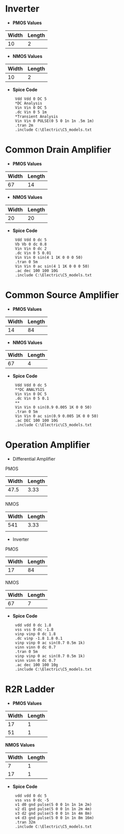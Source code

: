 # Inverter 

 - **PMOS Values**

|Width|Length  |
|--|--|
| 10 | 2 |
 - **NMOS Values**

|Width|Length  |
|--|--|
| 10 | 2 |

 - **Spice Code**

		Vdd Vdd 0 DC 5
		*DC Analysis
		Vin Vin 0 DC 5
		.dc Vin 0 5 1m
		*Transient Analysis
		Vin Vin 0 PULSE(0 5 0 1n 1n .5m 1m)
		.tran 2m
		.include C:\Electric\C5_models.txt

# Common Drain Amplifier
 - **PMOS Values**

|Width|Length  |
|--|--|
| 67 | 14 |
 - **NMOS Values**

|Width|Length  |
|--|--|
| 20 | 20 |

 - **Spice Code**

		Vdd Vdd 0 dc 5
		Vb Vb 0 dc 0.8
		Vin Vin 0 dc 2
		.dc Vin 0 5 0.01 
		Vin Vin 0 sin(4 1 1K 0 0 0 50)
		.tran 0 5m
		Vin Vin 0 ac sin(4 1 1K 0 0 0 50)
		.ac dec 100 100 10G
		.include C:\Electric\C5_models.txt
# Common Source Amplifier
 - **PMOS Values**

|Width|Length  |
|--|--|
| 14 | 84 |
 - **NMOS Values**

|Width|Length  |
|--|--|
| 67 | 4 |

 - **Spice Code**

		Vdd Vdd 0 dc 5
		**DC ANALYSIS
		Vin Vin 0 DC 5
		.dc Vin 0 5 0.1
		**
		Vin Vin 0 sin(0.9 0.005 1K 0 0 50)
		.tran 0 5m
		Vin Vin 0 ac sin(0.9 0.005 1K 0 0 50)
		.ac DEC 100 100 10G
		.include C:\Electric\C5_models.txt
# Operation Amplifier

 - Differential Amplifier	

PMOS
	 
| Width | Length |
|--|--|
| 47.5 | 3.33 |
|  |  |

NMOS

| Width | Length |
|--|--|
| 541 | 3.33 |
|  |  |
 - Inverter
 
 PMOS
 
| Width | Length |
|--|--|
|  17| 84 |

NMOS

| Width | Length |
|--|--|
| 67 | 7 |

 - **Spice Code**

		vdd vdd 0 dc 1.8
		vss vss 0 dc -1.8
		vinp vinp 0 dc 1.8
		.dc vinp -1.8 1.8 0.1
		vinp vinp 0 ac sin(0.7 0.5m 1k)
		vinn vinn 0 dc 0.7
		.tran 0 5m
		vinp vinp 0 ac sin(0.7 0.5m 1k)
		vinn vinn 0 dc 0.7
		.ac dec 100 100 10g
		.include C:\Electric\C5_models.txt
# R2R Ladder
 - **PMOS Values**
		
|Width|Length  |
|--|--|
| 17 | 1 |
| 51 | 1 |
  **NMOS Values**

|Width|Length  |
|--|--|
| 7 | 1 |
| 17 | 1 |

 - **Spice Code**

		vdd vdd 0 dc 5
		vss vss 0 dc -5
		v1 d0 gnd pulse(5 0 0 1n 1n 1m 2m)
		v2 d1 gnd pulse(5 0 0 1n 1n 2m 4m)
		v3 d2 gnd pulse(5 0 0 1n 1n 4m 8m)
		v4 d3 gnd pulse(5 0 0 1n 1n 8m 16m)
	    .tran 32m
	    .include C:\Electric\C5_models.txt
